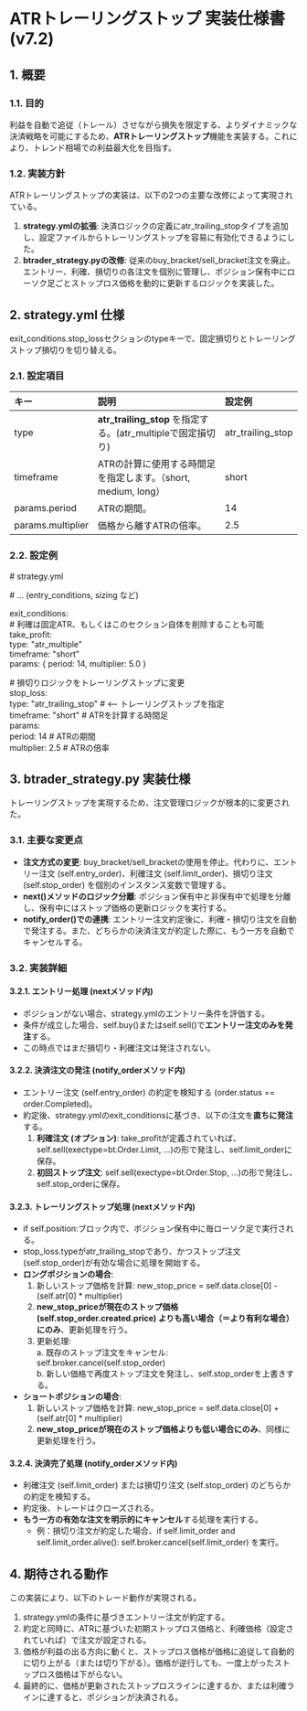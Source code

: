 # **ATRトレーリングストップ 実装仕様書 (v7.2)**

## **1\. 概要**

### **1.1. 目的**

利益を自動で追従（トレール）させながら損失を限定する、よりダイナミックな決済戦略を可能にするため、**ATRトレーリングストップ**機能を実装する。これにより、トレンド相場での利益最大化を目指す。

### **1.2. 実装方針**

ATRトレーリングストップの実装は、以下の2つの主要な改修によって実現されている。

1. **strategy.ymlの拡張**: 決済ロジックの定義にatr\_trailing\_stopタイプを追加し、設定ファイルからトレーリングストップを容易に有効化できるようにした。  
2. **btrader\_strategy.pyの改修**: 従来のbuy\_bracket/sell\_bracket注文を廃止。エントリー、利確、損切りの各注文を個別に管理し、ポジション保有中にローソク足ごとストップロス価格を動的に更新するロジックを実装した。

## **2\. strategy.yml 仕様**

exit\_conditions.stop\_lossセクションのtypeキーで、固定損切りとトレーリングストップ損切りを切り替える。

### **2.1. 設定項目**

| キー | 説明 | 設定例 |
| :---- | :---- | :---- |
| type | **atr\_trailing\_stop** を指定する。(atr\_multipleで固定損切り) | atr\_trailing\_stop |
| timeframe | ATRの計算に使用する時間足を指定します。（short, medium, long） | short |
| params.period | ATRの期間。 | 14 |
| params.multiplier | 価格から離すATRの倍率。 | 2.5 |

### **2.2. 設定例**

\# strategy.yml

\# ... (entry\_conditions, sizing など)

exit\_conditions:  
  \# 利確は固定ATR、もしくはこのセクション自体を削除することも可能  
  take\_profit:  
    type: "atr\_multiple"  
    timeframe: "short"  
    params: { period: 14, multiplier: 5.0 }

  \# 損切りロジックをトレーリングストップに変更  
  stop\_loss:  
    type: "atr\_trailing\_stop"  \#  \<-- トレーリングストップを指定  
    timeframe: "short"         \# ATRを計算する時間足  
    params:  
      period: 14             \# ATRの期間  
      multiplier: 2.5        \# ATRの倍率

## **3\. btrader\_strategy.py 実装仕様**

トレーリングストップを実現するため、注文管理ロジックが根本的に変更された。

### **3.1. 主要な変更点**

* **注文方式の変更**: buy\_bracket/sell\_bracketの使用を停止。代わりに、エントリー注文 (self.entry\_order)、利確注文 (self.limit\_order)、損切り注文 (self.stop\_order) を個別のインスタンス変数で管理する。  
* **next()メソッドのロジック分離**: ポジション保有中と非保有中で処理を分離し、保有中にはストップ価格の更新ロジックを実行する。  
* **notify\_order()での連携**: エントリー注文約定後に、利確・損切り注文を自動で発注する。また、どちらかの決済注文が約定した際に、もう一方を自動でキャンセルする。

### **3.2. 実装詳細**

#### **3.2.1. エントリー処理 (nextメソッド内)**

* ポジションがない場合、strategy.ymlのエントリー条件を評価する。  
* 条件が成立した場合、self.buy()またはself.sell()で**エントリー注文のみを発注**する。  
* この時点ではまだ損切り・利確注文は発注されない。

#### **3.2.2. 決済注文の発注 (notify\_orderメソッド内)**

* エントリー注文 (self.entry\_order) の約定を検知する (order.status \== order.Completed)。  
* 約定後、strategy.ymlのexit\_conditionsに基づき、以下の注文を**直ちに発注**する。  
  1. **利確注文 (オプション)**: take\_profitが定義されていれば、self.sell(exectype=bt.Order.Limit, ...)の形で発注し、self.limit\_orderに保存。  
  2. **初回ストップ注文**: self.sell(exectype=bt.Order.Stop, ...)の形で発注し、self.stop\_orderに保存。

#### **3.2.3. トレーリングストップ処理 (nextメソッド内)**

* if self.position:ブロック内で、ポジション保有中に毎ローソク足で実行される。  
* stop\_loss.typeがatr\_trailing\_stopであり、かつストップ注文(self.stop\_order)が有効な場合に処理を開始する。  
* **ロングポジションの場合**:  
  1. 新しいストップ価格を計算: new\_stop\_price \= self.data.close\[0\] \- (self.atr\[0\] \* multiplier)  
  2. **new\_stop\_priceが現在のストップ価格 (self.stop\_order.created.price) よりも高い場合（＝より有利な場合）にのみ**、更新処理を行う。  
  3. 更新処理:  
     a. 既存のストップ注文をキャンセル: self.broker.cancel(self.stop\_order)  
     b. 新しい価格で再度ストップ注文を発注し、self.stop\_orderを上書きする。  
* **ショートポジションの場合**:  
  1. 新しいストップ価格を計算: new\_stop\_price \= self.data.close\[0\] \+ (self.atr\[0\] \* multiplier)  
  2. **new\_stop\_priceが現在のストップ価格よりも低い場合にのみ**、同様に更新処理を行う。

#### **3.2.4. 決済完了処理 (notify\_orderメソッド内)**

* 利確注文 (self.limit\_order) または損切り注文 (self.stop\_order) のどちらかの約定を検知する。  
* 約定後、トレードはクローズされる。  
* **もう一方の有効な注文を明示的にキャンセル**する処理を実行する。  
  * 例：損切り注文が約定した場合、if self.limit\_order and self.limit\_order.alive(): self.broker.cancel(self.limit\_order) を実行。

## **4\. 期待される動作**

この実装により、以下のトレード動作が実現される。

1. strategy.ymlの条件に基づきエントリー注文が約定する。  
2. 約定と同時に、ATRに基づいた初期ストップロス価格と、利確価格（設定されていれば）で注文が設定される。  
3. 価格が利益の出る方向に動くと、ストップロス価格が価格に追従して自動的に切り上がる（または切り下がる）。価格が逆行しても、一度上がったストップロス価格は下がらない。  
4. 最終的に、価格が更新されたストップロスラインに達するか、または利確ラインに達すると、ポジションが決済される。